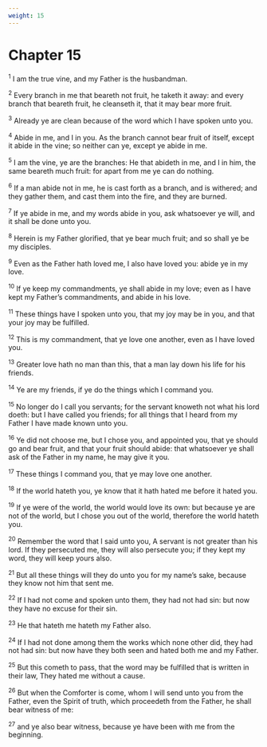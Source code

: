 ```yaml
---
weight: 15
---
```


# Chapter 15

<sup>1</sup> I am the true vine, and my Father is the husbandman. 

<sup>2</sup> Every branch in me that beareth not fruit, he taketh it away: and every branch that beareth fruit, he cleanseth it, that it may bear more fruit. 

<sup>3</sup> Already ye are clean because of the word which I have spoken unto you. 

<sup>4</sup> Abide in me, and I in you. As the branch cannot bear fruit of itself, except it abide in the vine; so neither can ye, except ye abide in me. 

<sup>5</sup> I am the vine, ye are the branches: He that abideth in me, and I in him, the same beareth much fruit: for apart from me ye can do nothing. 

<sup>6</sup> If a man abide not in me, he is cast forth as a branch, and is withered; and they gather them, and cast them into the fire, and they are burned. 

<sup>7</sup> If ye abide in me, and my words abide in you, ask whatsoever ye will, and it shall be done unto you. 

<sup>8</sup> Herein is my Father glorified, that ye bear much fruit; and so shall ye be my disciples. 

<sup>9</sup> Even as the Father hath loved me, I also have loved you: abide ye in my love. 

<sup>10</sup> If ye keep my commandments, ye shall abide in my love; even as I have kept my Father’s commandments, and abide in his love. 

<sup>11</sup> These things have I spoken unto you, that my joy may be in you, and that your joy may be fulfilled. 

<sup>12</sup> This is my commandment, that ye love one another, even as I have loved you. 

<sup>13</sup> Greater love hath no man than this, that a man lay down his life for his friends. 

<sup>14</sup> Ye are my friends, if ye do the things which I command you. 

<sup>15</sup> No longer do I call you servants; for the servant knoweth not what his lord doeth: but I have called you friends; for all things that I heard from my Father I have made known unto you. 

<sup>16</sup> Ye did not choose me, but I chose you, and appointed you, that ye should go and bear fruit, and that your fruit should abide: that whatsoever ye shall ask of the Father in my name, he may give it you. 

<sup>17</sup> These things I command you, that ye may love one another. 

<sup>18</sup> If the world hateth you, ye know that it hath hated me before it hated you. 

<sup>19</sup> If ye were of the world, the world would love its own: but because ye are not of the world, but I chose you out of the world, therefore the world hateth you. 

<sup>20</sup> Remember the word that I said unto you, A servant is not greater than his lord. If they persecuted me, they will also persecute you; if they kept my word, they will keep yours also. 

<sup>21</sup> But all these things will they do unto you for my name’s sake, because they know not him that sent me. 

<sup>22</sup> If I had not come and spoken unto them, they had not had sin: but now they have no excuse for their sin. 

<sup>23</sup> He that hateth me hateth my Father also. 

<sup>24</sup> If I had not done among them the works which none other did, they had not had sin: but now have they both seen and hated both me and my Father. 

<sup>25</sup> But this cometh to pass, that the word may be fulfilled that is written in their law, They hated me without a cause. 

<sup>26</sup> But when the Comforter is come, whom I will send unto you from the Father, even the Spirit of truth, which proceedeth from the Father, he shall bear witness of me: 

<sup>27</sup> and ye also bear witness, because ye have been with me from the beginning. 


